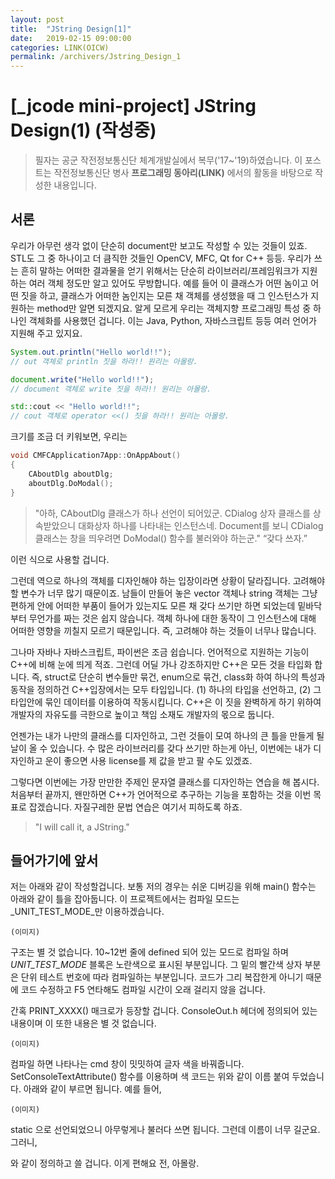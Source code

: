 ```yaml
---
layout: post
title:  "JString Design[1]"
date:   2019-02-15 09:00:00
categories: LINK(OICW)
permalink: /archivers/Jstring_Design_1
---
```


# [_jcode mini-project] JString Design(1) (작성중)


> 필자는 공군 작전정보통신단 체계개발실에서 복무('17~'19)하였습니다. 이 포스트는 작전정보통신단 병사 **프로그래밍 동아리(LINK)** 에서의 활동을 바탕으로 작성한 내용입니다.

## 서론

우리가 아무런 생각 없이 단순히 document만 보고도 작성할 수 있는 것들이 있죠. STL도 그 중 하나이고 더 큼직한 것들인 OpenCV, MFC, Qt for C++ 등등. 우리가 쓰는 흔히 말하는 어떠한 결과물을 얻기 위해서는 단순히 라이브러리/프레임워크가 지원하는 여러 객체 정도만 알고 있어도 무방합니다. 예를 들어 이 클래스가 어떤 놈이고 어떤 짓을 하고, 클래스가 어떠한 놈인지는 모른 채 객체를 생성했을 때 그 인스턴스가 지원하는 method만 알면 되겠지요. 알게 모르게 우리는 객체지향 프로그래밍 특성 중 하나인 객체화를 사용했던 겁니다. 이는 Java, Python, 자바스크립트 등등 여러 언어가 지원해 주고 있지요. 

```java
System.out.println("Hello world!!");
// out 객체로 println 짓을 하라!! 원리는 아몰랑.
```
```javascript
document.write("Hello world!!");
// document 객체로 write 짓을 하라!! 원리는 아몰랑.
```
```cpp
std::cout << "Hello world!!"; 
// cout 객체로 operator <<() 짓을 하라!! 원리는 아몰랑.
```

크기를 조금 더 키워보면, 우리는

```cpp
void CMFCApplication7App::OnAppAbout() 
{
	CAboutDlg aboutDlg;
	aboutDlg.DoModal();
}
```

> "아하, CAboutDlg 클래스가 하나 선언이 되어있군. CDialog 상자 클래스를 상속받았으니 
대화상자 하나를 나타내는 인스턴스네. Document를 보니 CDialog 클래스는 창을 띄우려면 DoModal() 함수를 불러와야 하는군."
“갖다 쓰자.”

이런 식으로 사용할 겁니다. 

그런데 역으로 하나의 객체를 디자인해야 하는 입장이라면 상황이 달라집니다. 고려해야 할 변수가 너무 많기 때문이죠. 남들이 만들어 놓은 vector 객체나 string 객체는 그냥 편하게 안에 어떠한 부품이 들어가 있는지도 모른 채 갖다 쓰기만 하면 되었는데 밑바닥부터 무언가를 짜는 것은 쉽지 않습니다. 객체 하나에 대한 동작이 그 인스턴스에 대해 어떠한 영향을 끼칠지 모르기 때문입니다. 즉, 고려해야 하는 것들이 너무나 많습니다. 

그나마 자바나 자바스크립트, 파이썬은 조금 쉽습니다. 언어적으로 지원하는 기능이 C++에 비해 눈에 띄게 적죠. 그런데 어딜 가나 강조하지만 C++은 모든 것을 타입화 합니다. 즉, struct로 단순히 변수들만 묶건, enum으로 묶건, class화 하여 하나의 특성과 동작을 정의하건 C++입장에서는 모두 타입입니다. (1) 하나의 타입을 선언하고, (2) 그 타입안에 묶인 데이터를 이용하여 작동시킵니다. C++은 이 짓을 완벽하게 하기 위하여 개발자의 자유도를 극한으로 높이고 책임 소재도 개발자의 몫으로 둡니다.

언젠가는 내가 나만의 클래스를 디자인하고, 그런 것들이 모여 하나의 큰 틀을 만들게 될 날이 올 수 있습니다. 수 많은 라이브러리를 갖다 쓰기만 하는게 아닌, 이번에는 내가 디자인하고 운이 좋으면 사용 license를 제 값을 받고 팔 수도 있겠죠. 

그렇다면 이번에는 가장 만만한 주제인 문자열 클래스를 디자인하는 연습을 해 봅시다. 처음부터 끝까지, 왠만하면 C++가 언어적으로 추구하는 기능을 포함하는 것을 이번 목표로 잡겠습니다. 자질구레한 문법 연습은 여기서 피하도록 하죠. 

> "I will call it, a JString."

## 들어가기에 앞서

  저는 아래와 같이 작성할겁니다. 보통 저의 경우는 쉬운 디버깅을 위해 main() 함수는 아래와 같이 틀을 잡아둡니다. 이 프로젝트에서는 컴파일 모드는 _UNIT_TEST_MODE_만 이용하겠습니다.

```
(이미지)
```

구조는 별 것 없습니다. 10~12번 줄에 defined 되어 있는 모드로 컴파일 하며 _UNIT_TEST_MODE_ 블록은 노란색으로 표시된 부분입니다. 그 밑의 빨간색 상자 부분은 단위 테스트 번호에 따라 컴파일하는 부분입니다. 코드가 그리 복잡한게 아니기 때문에 코드 수정하고 F5 연타해도 컴파일 시간이 오래 걸리지 않을 겁니다. 

간혹 PRINT_XXXX() 매크로가 등장할 겁니다. ConsoleOut.h 헤더에 정의되어 있는 내용이며 이 또한 내용은 별 것 없습니다. 

```
(이미지)
```

컴파일 하면 나타나는 cmd 창이 밋밋하여 글자 색을 바꿔줍니다. SetConsoleTextAttribute() 함수를 이용하며 색 코드는 위와 같이 이름 붙여 두었습니다. 아래와 같이 부르면 됩니다. 예를 들어, 

```
(이미지)
```

static 으로 선언되었으니 아무렇게나 불러다 쓰면 됩니다. 그런데 이름이 너무 길군요. 그러니,

와 같이 정의하고 쓸 겁니다. 이게 편해요 전, 아몰랑.